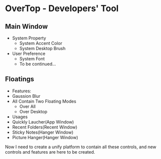 # OverTop - Developers' Tool
## Main Window
- System Property
    - System Accent Color
    - System Desktop Brush
- User Preference
    - System Font
    - To be continued...
## Floatings
- Features:
- Gaussion Blur
- All Contain Two Floating Modes
    - Over All
    - Over Desktop
- Usages
- Quickly Laucher(App Window)
- Recent Folders(Recent Window)
- Sticky Notes(Hanger Window)
- Picture Hanger(Hanger Window)

Now I need to create a unify platform to contain all these controls, 
and new controls and features are here to be created.
